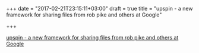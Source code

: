 +++
date = "2017-02-21T23:15:11+03:00"
draft = true
title = "upspin - a new framework for sharing files from rob pike and others at Google"

+++

<p><a href="https://github.com/upspin/upspin">upspin - a new framework for sharing files from rob pike and others at Google</a></p>
